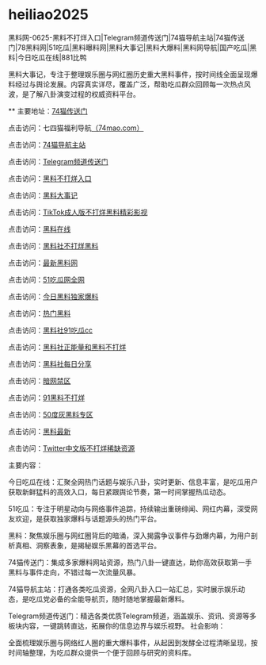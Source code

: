 # heiliao2025
黑料网-0625-黑料不打烊入口|Telegram频道传送门|74猫导航主站|74猫传送门|78黑料网|51吃瓜|黑料曝料网|黑料大事记|黑料大爆料|黑料网导航|国产吃瓜|黑料|今日吃瓜在线|881比鸭

黑料大事记，专注于整理娱乐圈与网红圈历史重大黑料事件，按时间线全面呈现爆料经过与舆论发展。内容真实详尽，覆盖广泛，帮助吃瓜群众回顾每一次热点风波，是了解八卦演变过程的权威资料平台。

** 主要地址：<a href="https://74mao.com/">74猫传送门</a>

点击访问：七四猫福利导航<a href="https://74mao.com/">（74mao.com）</a>

点击访问：<a href="https://74mao.com/">74猫导航主站</a>

点击访问：<a href="https://74mao.com/">Telegram频道传送门</a>

点击访问：<a href="https://hl393.pages.dev/">黑料不打烊入口</a>

点击访问：<a href="https://hl392.pages.dev/">黑料大事记</a>

点击访问：<a href="https://cg01-1.pages.dev/">TikTok成人版不打烊黑料精彩影视</a>

点击访问：<a href="https://hl390.pages.dev/">黑料在线</a>

点击访问：<a href="https://cg10-1.pages.dev/">黑料社不打烊黑料</a>

点击访问：<a href="https://hl391.pages.dev//">最新黑料网</a>

点击访问：<a href="https://pi124.pages.dev/">51吃瓜网全网</a>

点击访问：<a href="https://hl376.pages.dev/">今日黑料独家爆料</a>

点击访问：<a href="https://hl381.pages.dev/">热门黑料</a>

点击访问：<a href="https://pi10-1.pages.dev/">黑料社91吃瓜cc</a>

点击访问：<a href="https://hl395.pages.dev/">黑料社正能量和黑料不打烊</a>

点击访问：<a href="https://hl397.pages.dev/">黑料社每日分享</a>

点击访问：<a href="https://cg65-05.pages.dev/">暗网禁区</a>

点击访问：<a href="https://cg55-6.pages.dev/">91黑料不打烊</a>

点击访问：<a href="https://cg47-1.pages.dev/">50度灰黑料专区</a>

点击访问：<a href="https://hl389.pages.dev/">黑料最新</a>

点击访问：<a href="https://cg11-01.pages.dev/">Twitter中文版不打烊稀缺资源</a>

主要内容：

今日吃瓜在线：汇聚全网热门话题与娱乐八卦，实时更新、信息丰富，是吃瓜用户获取新鲜猛料的高效入口，每日紧跟舆论节奏，第一时间掌握热瓜动态。

51吃瓜：专注于明星动向与网络事件追踪，持续输出重磅绯闻、网红内幕，深受网友欢迎，是获取独家爆料与话题源头的热门平台。

黑料：聚焦娱乐圈与网红圈背后的暗涌，深入揭露争议事件与劲爆内幕，为用户剖析真相、洞察表象，是揭秘娱乐黑幕的首选平台。

74猫传送门：集成多家爆料网站资源，热门八卦一键直达，助你高效获取第一手黑料与事件走向，不错过每一次流量风暴。

74猫导航主站：打通各类吃瓜资源，全网八卦入口一站汇总，实时展示娱乐动态，是吃瓜党必备的全能导航页，随时随地掌握最新爆料。

Telegram频道传送门：精选各类优质Telegram频道，涵盖娱乐、资讯、资源等多板块内容，一键跳转直达，拓展你的信息边界与娱乐视野。
社会影响：

全面梳理娱乐圈与网络红人圈的重大爆料事件，从起因到发酵全过程清晰呈现，按时间轴整理，为吃瓜群众提供一个便于回顾与研究的资料库。
<span style="display:none;">[Canonical link](）</span>
